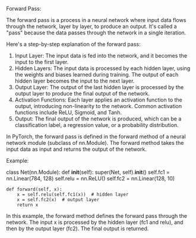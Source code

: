 Forward Pass:

The forward pass is a process in a neural network where input data flows through the network, layer by layer, to produce an output. It's called a "pass" because the data passes through the network in a single iteration.

Here's a step-by-step explanation of the forward pass:

1. Input Layer: The input data is fed into the network, and it becomes the input to the first layer.
2. Hidden Layers: The input data is processed by each hidden layer, using the weights and biases learned during training. The output of each hidden layer becomes the input to the next layer.
3. Output Layer: The output of the last hidden layer is processed by the output layer to produce the final output of the network.
4. Activation Functions: Each layer applies an activation function to the output, introducing non-linearity to the network. Common activation functions include ReLU, Sigmoid, and Tanh.
5. Output: The final output of the network is produced, which can be a classification label, a regression value, or a probability distribution.

In PyTorch, the forward pass is defined in the forward method of a neural network module (subclass of nn.Module). The forward method takes the input data as input and returns the output of the network.

Example:

class Net(nn.Module):
    def __init__(self):
        super(Net, self).__init__()
        self.fc1 = nn.Linear(784, 128)
        self.relu = nn.ReLU()
        self.fc2 = nn.Linear(128, 10)

    def forward(self, x):
        x = self.relu(self.fc1(x))  # hidden layer
        x = self.fc2(x)  # output layer
        return x

In this example, the forward method defines the forward pass through the network. The input x is processed by the hidden layer (fc1 and relu), and then by the output layer (fc2). The final output is returned.